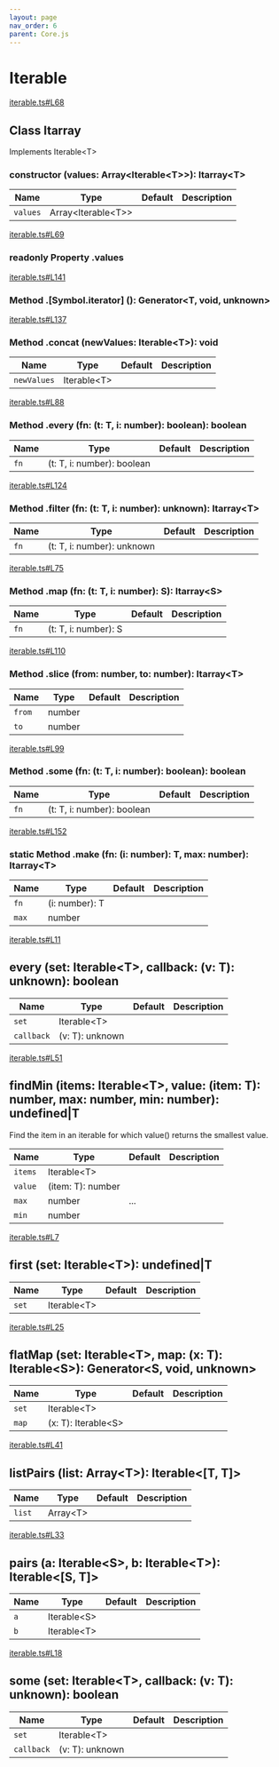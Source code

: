 ```yaml
---
layout: page
nav_order: 6
parent: Core.js
---
```


# Iterable

<div class="docs-item" markdown="1">

<div><a class="source" target="_blank" href="https://github.com/mathigon/core.js/tree/master/src/iterable.ts#L68">iterable.ts#L68</a></div>

## <span class="pill">Class</span> Itarray

Implements Iterable&lt;T&gt;

<div class="docs-item" markdown="1">

### constructor <span class="signature">(values: Array&lt;Iterable&lt;T&gt;&gt;): Itarray&lt;T&gt;</span>

| Name | Type | Default | Description |
| --- | --- | --- | --- |
| `values` | Array&lt;Iterable&lt;T&gt;&gt; |  |  |


</div>

<div class="docs-item" markdown="1">

<div><a class="source" target="_blank" href="https://github.com/mathigon/core.js/tree/master/src/iterable.ts#L69">iterable.ts#L69</a></div>

### <span class="pill">readonly</span> <span class="pill">Property</span> .values

</div>

<div class="docs-item" markdown="1">

<div><a class="source" target="_blank" href="https://github.com/mathigon/core.js/tree/master/src/iterable.ts#L141">iterable.ts#L141</a></div>

### <span class="pill">Method</span> .[Symbol.iterator] <span class="signature">(): Generator&lt;T, void, unknown&gt;</span>

</div>

<div class="docs-item" markdown="1">

<div><a class="source" target="_blank" href="https://github.com/mathigon/core.js/tree/master/src/iterable.ts#L137">iterable.ts#L137</a></div>

### <span class="pill">Method</span> .concat <span class="signature">(newValues: Iterable&lt;T&gt;): void</span>

| Name | Type | Default | Description |
| --- | --- | --- | --- |
| `newValues` | Iterable&lt;T&gt; |  |  |


</div>

<div class="docs-item" markdown="1">

<div><a class="source" target="_blank" href="https://github.com/mathigon/core.js/tree/master/src/iterable.ts#L88">iterable.ts#L88</a></div>

### <span class="pill">Method</span> .every <span class="signature">(fn: (t: T, i: number): boolean): boolean</span>

| Name | Type | Default | Description |
| --- | --- | --- | --- |
| `fn` | (t: T, i: number): boolean |  |  |


</div>

<div class="docs-item" markdown="1">

<div><a class="source" target="_blank" href="https://github.com/mathigon/core.js/tree/master/src/iterable.ts#L124">iterable.ts#L124</a></div>

### <span class="pill">Method</span> .filter <span class="signature">(fn: (t: T, i: number): unknown): Itarray&lt;T&gt;</span>

| Name | Type | Default | Description |
| --- | --- | --- | --- |
| `fn` | (t: T, i: number): unknown |  |  |


</div>

<div class="docs-item" markdown="1">

<div><a class="source" target="_blank" href="https://github.com/mathigon/core.js/tree/master/src/iterable.ts#L75">iterable.ts#L75</a></div>

### <span class="pill">Method</span> .map <span class="signature">(fn: (t: T, i: number): S): Itarray&lt;S&gt;</span>

| Name | Type | Default | Description |
| --- | --- | --- | --- |
| `fn` | (t: T, i: number): S |  |  |


</div>

<div class="docs-item" markdown="1">

<div><a class="source" target="_blank" href="https://github.com/mathigon/core.js/tree/master/src/iterable.ts#L110">iterable.ts#L110</a></div>

### <span class="pill">Method</span> .slice <span class="signature">(from: number, to: number): Itarray&lt;T&gt;</span>

| Name | Type | Default | Description |
| --- | --- | --- | --- |
| `from` | number |  |  |
| `to` | number |  |  |


</div>

<div class="docs-item" markdown="1">

<div><a class="source" target="_blank" href="https://github.com/mathigon/core.js/tree/master/src/iterable.ts#L99">iterable.ts#L99</a></div>

### <span class="pill">Method</span> .some <span class="signature">(fn: (t: T, i: number): boolean): boolean</span>

| Name | Type | Default | Description |
| --- | --- | --- | --- |
| `fn` | (t: T, i: number): boolean |  |  |


</div>

<div class="docs-item" markdown="1">

<div><a class="source" target="_blank" href="https://github.com/mathigon/core.js/tree/master/src/iterable.ts#L152">iterable.ts#L152</a></div>

### <span class="pill">static</span> <span class="pill">Method</span> .make <span class="signature">(fn: (i: number): T, max: number): Itarray&lt;T&gt;</span>

| Name | Type | Default | Description |
| --- | --- | --- | --- |
| `fn` | (i: number): T |  |  |
| `max` | number |  |  |


</div>

</div>

<div class="docs-item" markdown="1">

<div><a class="source" target="_blank" href="https://github.com/mathigon/core.js/tree/master/src/iterable.ts#L11">iterable.ts#L11</a></div>

## every <span class="signature">(set: Iterable&lt;T&gt;, callback: (v: T): unknown): boolean</span>

| Name | Type | Default | Description |
| --- | --- | --- | --- |
| `set` | Iterable&lt;T&gt; |  |  |
| `callback` | (v: T): unknown |  |  |


</div>

<div class="docs-item" markdown="1">

<div><a class="source" target="_blank" href="https://github.com/mathigon/core.js/tree/master/src/iterable.ts#L51">iterable.ts#L51</a></div>

## findMin <span class="signature">(items: Iterable&lt;T&gt;, value: (item: T): number, max: number, min: number): undefined|T</span>

Find the item in an iterable for which value() returns the smallest value.

| Name | Type | Default | Description |
| --- | --- | --- | --- |
| `items` | Iterable&lt;T&gt; |  |  |
| `value` | (item: T): number |  |  |
| `max` | number | ... |  |
| `min` | number |  |  |


</div>

<div class="docs-item" markdown="1">

<div><a class="source" target="_blank" href="https://github.com/mathigon/core.js/tree/master/src/iterable.ts#L7">iterable.ts#L7</a></div>

## first <span class="signature">(set: Iterable&lt;T&gt;): undefined|T</span>

| Name | Type | Default | Description |
| --- | --- | --- | --- |
| `set` | Iterable&lt;T&gt; |  |  |


</div>

<div class="docs-item" markdown="1">

<div><a class="source" target="_blank" href="https://github.com/mathigon/core.js/tree/master/src/iterable.ts#L25">iterable.ts#L25</a></div>

## flatMap <span class="signature">(set: Iterable&lt;T&gt;, map: (x: T): Iterable&lt;S&gt;): Generator&lt;S, void, unknown&gt;</span>

| Name | Type | Default | Description |
| --- | --- | --- | --- |
| `set` | Iterable&lt;T&gt; |  |  |
| `map` | (x: T): Iterable&lt;S&gt; |  |  |


</div>

<div class="docs-item" markdown="1">

<div><a class="source" target="_blank" href="https://github.com/mathigon/core.js/tree/master/src/iterable.ts#L41">iterable.ts#L41</a></div>

## listPairs <span class="signature">(list: Array&lt;T&gt;): Iterable&lt;[T, T]&gt;</span>

| Name | Type | Default | Description |
| --- | --- | --- | --- |
| `list` | Array&lt;T&gt; |  |  |


</div>

<div class="docs-item" markdown="1">

<div><a class="source" target="_blank" href="https://github.com/mathigon/core.js/tree/master/src/iterable.ts#L33">iterable.ts#L33</a></div>

## pairs <span class="signature">(a: Iterable&lt;S&gt;, b: Iterable&lt;T&gt;): Iterable&lt;[S, T]&gt;</span>

| Name | Type | Default | Description |
| --- | --- | --- | --- |
| `a` | Iterable&lt;S&gt; |  |  |
| `b` | Iterable&lt;T&gt; |  |  |


</div>

<div class="docs-item" markdown="1">

<div><a class="source" target="_blank" href="https://github.com/mathigon/core.js/tree/master/src/iterable.ts#L18">iterable.ts#L18</a></div>

## some <span class="signature">(set: Iterable&lt;T&gt;, callback: (v: T): unknown): boolean</span>

| Name | Type | Default | Description |
| --- | --- | --- | --- |
| `set` | Iterable&lt;T&gt; |  |  |
| `callback` | (v: T): unknown |  |  |


</div>
